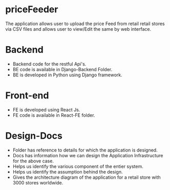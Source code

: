 # priceFeeder

The application allows user to upload the price Feed from retail retail stores via CSV files and allows user to view/Edit the same by web interface.

# Backend

- Backend code for the restful Api's.
- BE code is available in Django-Backend Folder.
- BE is developed in Python using Django framework.

# Front-end

- FE is developed using React Js.
- FE code is available in React-FE folder.

# Design-Docs

- Folder has reference to details for which the application is designed.
- Docs has information how we can design the Application Infrastructure for the above case.
- Helps us identify the various component of the entier system.
- Helps us identify the assumption behind the design.
- Gives the architecture diagram of the application for a retail store with 3000 stores worldwide.
